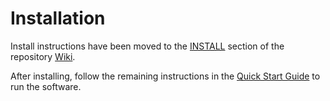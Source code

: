 # Installation

Install instructions have been moved to the [INSTALL](https://github.com/ecostakecoin-ecostake/ecostake-blockchain/wiki/INSTALL) section of the repository [Wiki](https://github.com/ecostakecoin-ecostake/ecostake-blockchain/wiki).

After installing, follow the remaining instructions in the
[Quick Start Guide](https://github.com/ecostakecoin-ecostake/ecostake-blockchain/wiki/Quick-Start-Guide)
to run the software.
